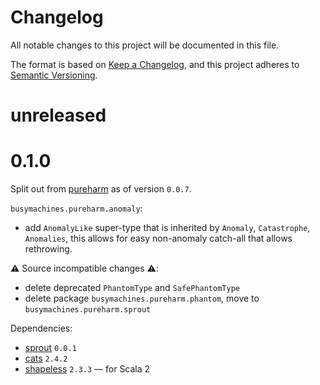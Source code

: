 # Changelog

All notable changes to this project will be documented in this file.

The format is based on [Keep a Changelog](https://keepachangelog.com/en/1.0.0/),
and this project adheres to [Semantic Versioning](https://semver.org/spec/v2.0.0.html).

# unreleased

# 0.1.0

Split out from [pureharm](https://github.com/busymachines/pureharm) as of version `0.0.7`.

`busymachines.pureharm.anomaly`:
- add `AnomalyLike` super-type that is inherited by `Anomaly`, `Catastrophe`, `Anomalies`, this allows
  for easy non-anomaly catch-all that allows rethrowing.

:warning: Source incompatible changes :warning::
- delete deprecated `PhantomType` and `SafePhantomType`
- delete package `busymachines.pureharm.phantom`, move to `busymachines.pureharm.sprout`

Dependencies:
- [sprout](https://github.com/lorandszakacs/sprout) `0.0.1`
- [cats](https://github.com/typelevel/cats) `2.4.2`
- [shapeless](https://github.com/milessabin/shapeless) `2.3.3` — for Scala 2
